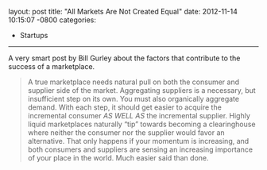 layout: post
title:  "All Markets Are Not Created Equal"
date:   2012-11-14 10:15:07 -0800
categories:
  - Startups
---

A very smart post by Bill Gurley about the factors that contribute to the success of a marketplace.

 > A true marketplace needs natural pull on both the consumer and supplier side of the market. Aggregating suppliers is a necessary, but insufficient step on its own. You must also organically aggregate demand. With each step, it should get easier to acquire the incremental consumer *AS WELL AS* the incremental supplier. Highly liquid marketplaces naturally “tip” towards becoming a clearinghouse where neither the consumer nor the supplier would favor an alternative. That only happens if your momentum is increasing, and both consumers and suppliers are sensing an increasing importance of your place in the world. Much easier said than done.

